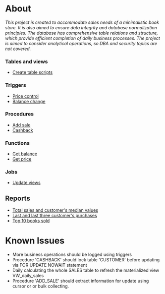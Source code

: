 # About
<i>This project is created to accommodate sales needs of a minimalistic book store. It is also aimed to ensure data integrity and database normalization principles. The database has comprehensive table relations and structure, which provide efficient completion of daily business processes. The project is aimed to consider analytical operations, so DBA and security topics are not covered.</i>

### Tables and views
* [Create table scripts](table_organization.sql)

### Triggers
* [Price control](trigger_price_control.sql)
* [Balance change](trigger_balance_change.sql) 

### Procedures 
* [Add sale](procedure_add_sale.sql)
* [Cashback](procedure_cashback.sql)

### Functions
* [Get balance](function_get_balance.sql)
* [Get price](function_get_price.sql)

### Jobs
* [Update views](job_update_views.sql)

## Reports
* [Total sales and customer's median values](report_customer_median.sql)
* [Last and last three customer's purchases](report_last_purchase.sql)
* [Top 10 books sold](report_top_books_sold.sql)

# Known Issues
* More business operations should be logged using triggers
* Procedure 'CASHBACK' should lock table 'CUSTOMER' before updating via FOR UPDATE NOWAIT statement
* Daily calculating the whole SALES table to refresh the materialized view VW_daily_sales
* Procedure 'ADD_SALE' should extract information for update using cursor or or bulk collecting.
